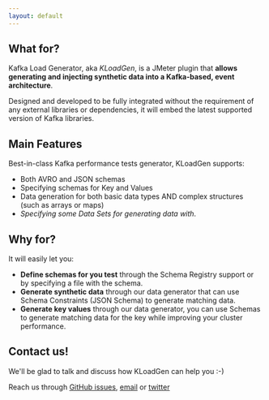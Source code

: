 ```yaml
---
layout: default
---
```


## What for?

Kafka Load Generator, aka _KLoadGen_, is a JMeter plugin that **allows generating and injecting synthetic data into a Kafka-based, event architecture**.

Designed and developed to be fully integrated without the requirement of any external libraries or dependencies, it will embed the latest supported version of Kafka libraries.

## Main Features

Best-in-class Kafka performance tests generator, KLoadGen supports:

* Both AVRO and JSON schemas
* Specifying schemas for Key and Values
* Data generation for both basic data types AND complex structures (such as arrays or maps)
* _Specifying some Data Sets for generating data with_.

## Why for?

It will easily let you:

* **Define schemas for you test** through the Schema Registry support or by specifying a file with the schema.
* **Generate synthetic data** through our data generator that can use Schema Constraints (JSON Schema) to generate matching data.
* **Generate key values** through our data generator, you can use Schemas to generate matching data for the key while improving your cluster performance.

## Contact us!

We'll be glad to talk and discuss how KLoadGen can help you :-)

Reach us through [GitHub issues](https://github.com/corunet/kloadgen/issues), [email](mailto:info@corunet.com)  or [twitter](https://twitter.com/corunet)
